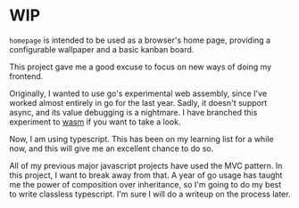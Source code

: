 # WIP

`homepage` is intended to be used as a browser's home page, providing a configurable wallpaper and a basic kanban board.

This project gave me a good excuse to focus on new ways of doing my frontend.  

Originally, I wanted to use go's experimental web assembly, since I've worked almost entirely in go for the last year.  Sadly, it doesn't support async, and its value debugging is a nightmare.  I have branched this experiment to [wasm](https://github.com/nathanielwheeler/homepage/tree/wasm) if you want to take a look.

Now, I am using typescript.  This has been on my learning list for a while now, and this will give me an excellent chance to do so.

All of my previous major javascript projects have used the MVC pattern.  In this project, I want to break away from that.  A year of go usage has taught me the power of composition over inheritance, so I'm going to do my best to write classless typescript.  I'm sure I will do a writeup on the process later.